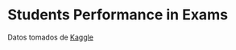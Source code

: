 # Students Performance in Exams
Datos tomados de [Kaggle](https://www.kaggle.com/spscientist/students-performance-in-exams)